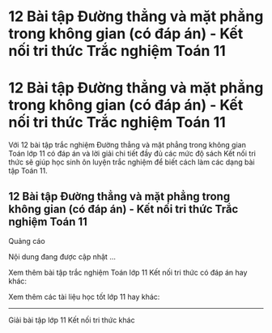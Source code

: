 # 12 Bài tập Đường thẳng và mặt phẳng trong không gian (có đáp án) - Kết nối tri thức Trắc nghiệm Toán 11

# 12 Bài tập Đường thẳng và mặt phẳng trong không gian (có đáp án) - Kết nối tri thức Trắc nghiệm Toán 11

Với 12 bài tập trắc nghiệm Đường thẳng và mặt phẳng trong không gian Toán lớp 11 có đáp án và lời giải chi tiết đầy đủ các mức độ sách Kết nối tri thức sẽ giúp học sinh ôn luyện trắc nghiệm để biết cách làm các dạng bài tập Toán 11.

## 12 Bài tập Đường thẳng và mặt phẳng trong không gian (có đáp án) - Kết nối tri thức Trắc nghiệm Toán 11

Quảng cáo

Nội dung đang được cập nhật ...

Xem thêm bài tập trắc nghiệm Toán lớp 11 Kết nối tri thức có đáp án hay khác:

Xem thêm các tài liệu học tốt lớp 11 hay khác:

* * *

Giải bài tập lớp 11 Kết nối tri thức khác
